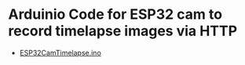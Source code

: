 # Arduinio Code for ESP32 cam to record timelapse images via HTTP

- [ESP32CamTimelapse.ino](ESP32CamTimelapse/ESP32CamTimelapse.ino)
